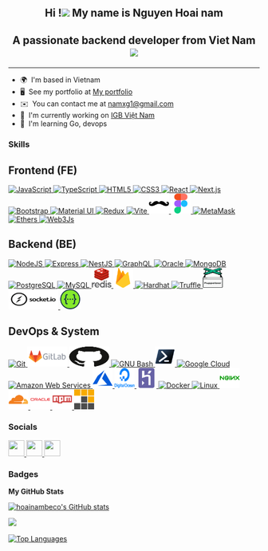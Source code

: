 <h2 align="center">Hi !<img src="https://media.giphy.com/media/mGcNjsfWAjY5AEZNw6/giphy.gif" width="50"> My name is Nguyen Hoai nam</h2>
<h2 align="center">A passionate backend developer from Viet Nam
 <img src="https://media.giphy.com/media/WUlplcMpOCEmTGBtBW/giphy.gif" width="30"></h2>

--------------------------------------------

* 🌍  I'm based in Vietnam
* 🖥️  See my portfolio at [My portfolio](https://pimob.site)
* ✉️  You can contact me at [namxg1@gmail.com](mailto:namxg1@gmail.com)
* 🚀  I'm currently working on [IGB Việt Nam](https://igb.vn/)
* 🧠  I'm learning Go, devops

### Skills
<!-- Frontend Skills -->
<h2>Frontend (FE)</h2>
<!-- JavaScript -->
  <a href="https://developer.mozilla.org/en-US/docs/Web/JavaScript" target="_blank" rel="noreferrer">
    <img src="https://raw.githubusercontent.com/danielcranney/readme-generator/main/public/icons/skills/javascript-colored.svg" width="36" height="36" alt="JavaScript" />
  </a>
<!-- TypeScript -->
  <a href="https://www.typescriptlang.org/" target="_blank" rel="noreferrer">
    <img src="https://raw.githubusercontent.com/danielcranney/readme-generator/main/public/icons/skills/typescript-colored.svg" width="36" height="36" alt="TypeScript" />
  </a>
<!-- HTML5 -->
  <a href="https://developer.mozilla.org/en-US/docs/Glossary/HTML5" target="_blank" rel="noreferrer">
    <img src="https://raw.githubusercontent.com/danielcranney/readme-generator/main/public/icons/skills/html5-colored.svg" width="36" height="36" alt="HTML5" />
  </a>
<!-- CSS3 -->
  <a href="https://www.w3.org/TR/CSS/#css" target="_blank" rel="noreferrer">
    <img src="https://raw.githubusercontent.com/danielcranney/readme-generator/main/public/icons/skills/css3-colored.svg" width="36" height="36" alt="CSS3" />
  </a>
<!-- React -->
  <a href="https://reactjs.org/" target="_blank" rel="noreferrer">
    <img src="https://raw.githubusercontent.com/danielcranney/readme-generator/main/public/icons/skills/react-colored.svg" width="36" height="36" alt="React" />
  </a>
<!-- Next.js -->
  <a href="https://nextjs.org/docs" target="_blank" rel="noreferrer">
    <img src="https://raw.githubusercontent.com/danielcranney/readme-generator/main/public/icons/skills/nextjs-colored-dark.svg" width="36" height="36" alt="Next.js" />
  </a>
<!-- Bootstrap -->
  <a href="https://getbootstrap.com/" target="_blank" rel="noreferrer">
    <img src="https://raw.githubusercontent.com/danielcranney/readme-generator/main/public/icons/skills/bootstrap-colored.svg" width="36" height="36" alt="Bootstrap" />
  </a>
<!-- Material UI -->
  <a href="https://mui.com/" target="_blank" rel="noreferrer">
    <img src="https://raw.githubusercontent.com/danielcranney/readme-generator/main/public/icons/skills/materialui-colored.svg" width="36" height="36" alt="Material UI" />
  </a>
<!-- Redux -->
  <a href="https://redux.js.org/" target="_blank" rel="noreferrer">
    <img src="https://raw.githubusercontent.com/danielcranney/readme-generator/main/public/icons/skills/redux-colored.svg" width="36" height="36" alt="Redux" />
  </a>
<!-- Vite -->
  <a href="https://vitejs.dev/" target="_blank" rel="noreferrer">
    <img src="https://raw.githubusercontent.com/danielcranney/readme-generator/main/public/icons/skills/vite-colored.svg" width="36" height="36" alt="Vite" />
  </a>
<!-- Handlebars -->
  <a href="https://handlebarsjs.com/" target="_blank" rel="noreferrer">
    <img src="./public/handlebars-original.svg" alt="Handlebars" width="40" height="40" />
  </a>
<!-- Figma -->
  <a href="https://www.figma.com/" target="_blank" rel="noreferrer">
    <img src="./public/figma-icon.svg" alt="Figma" width="40" height="40" />
  </a>
<!-- MetaMask -->
  <a href="https://metamask.io/" target="_blank" rel="noreferrer">
    <img src="https://raw.githubusercontent.com/danielcranney/readme-generator/main/public/icons/skills/metamask-colored.svg" width="36" height="36" alt="MetaMask" />
  </a>
<!-- Ethers -->
  <a href="https://ethers.io" target="_blank" rel="noreferrer">
    <img src="https://raw.githubusercontent.com/danielcranney/readme-generator/main/public/icons/skills/ethers-colored.svg" width="36" height="36" alt="Ethers" />
  </a>
<!-- Web3Js -->
  <a href="https://web3js.readthedocs.io/en/v1.7.1/#" target="_blank" rel="noreferrer">
    <img src="https://raw.githubusercontent.com/danielcranney/readme-generator/main/public/icons/skills/web3js-colored.svg" width="36" height="36" alt="Web3Js" />
  </a>
<!-- Backend Skills -->
<h2>Backend (BE)</h2>
<!-- NodeJS -->
  <a href="https://nodejs.org/en/" target="_blank" rel="noreferrer">
    <img src="https://raw.githubusercontent.com/danielcranney/readme-generator/main/public/icons/skills/nodejs-colored.svg" width="36" height="36" alt="NodeJS" />
  </a>
<!-- Express -->
  <a href="https://expressjs.com/" target="_blank" rel="noreferrer">
    <img src="https://raw.githubusercontent.com/danielcranney/readme-generator/main/public/icons/skills/express-colored-dark.svg" width="36" height="36" alt="Express" />
  </a>
<!-- NestJS -->
  <a href="https://docs.nestjs.com/" target="_blank" rel="noreferrer">
    <img src="https://raw.githubusercontent.com/danielcranney/readme-generator/main/public/icons/skills/nestjs-colored.svg" width="36" height="36" alt="NestJS" />
  </a>
<!-- GraphQL -->
  <a href="https://graphql.org/" target="_blank" rel="noreferrer">
    <img src="https://raw.githubusercontent.com/danielcranney/readme-generator/main/public/icons/skills/graphql-colored.svg" width="36" height="36" alt="GraphQL" />
  </a>
<!-- Oracle -->
  <a href="https://www.oracle.com/uk/index.html" target="_blank" rel="noreferrer">
    <img src="https://raw.githubusercontent.com/danielcranney/readme-generator/main/public/icons/skills/oracle-colored.svg" width="36" height="36" alt="Oracle" />
  </a>
<!-- MongoDB -->
  <a href="https://www.mongodb.com/" target="_blank" rel="noreferrer">
    <img src="https://raw.githubusercontent.com/danielcranney/readme-generator/main/public/icons/skills/mongodb-colored.svg" width="36" height="36" alt="MongoDB" />
  </a>
<!-- PostgreSQL -->
  <a href="https://www.postgresql.org/" target="_blank" rel="noreferrer">
    <img src="https://raw.githubusercontent.com/danielcranney/readme-generator/main/public/icons/skills/postgresql-colored.svg" width="36" height="36" alt="PostgreSQL" />
  </a>
<!-- MySQL -->
  <a href="https://www.mysql.com/" target="_blank" rel="noreferrer">
    <img src="https://raw.githubusercontent.com/danielcranney/readme-generator/main/public/icons/skills/mysql-colored.svg" width="36" height="36" alt="MySQL" />
  </a>
<!-- Redis -->
  <a href="https://redis.io" target="_blank" rel="noreferrer">
    <img src="./public/redis-original-wordmark.svg" alt="Redis" width="40" height="40" />
  </a>
<!-- Firebase -->
  <a href="https://firebase.google.com/" target="_blank" rel="noreferrer">
    <img src="./public/firebase-icon.svg" alt="Firebase" width="40" height="40" />
  </a>
<!-- Hardhat -->
  <a href="https://hardhat.org/" target="_blank" rel="noreferrer">
    <img src="https://raw.githubusercontent.com/danielcranney/readme-generator/main/public/icons/skills/hardhat-colored.svg" width="36" height="36" alt="Hardhat" />
  </a>
<!-- Truffle -->
  <a href="https://trufflesuite.com" target="_blank" rel="noreferrer">
    <img src="https://raw.githubusercontent.com/danielcranney/readme-generator/main/public/icons/skills/truffle-colored.svg" width="36" height="36" alt="Truffle" />
  </a>
<!-- Puppeteer -->
  <a href="https://github.com/puppeteer/puppeteer" target="_blank" rel="noreferrer">
    <img src="./public/pptrdev-official.svg" alt="Puppeteer" width="40" height="40" />
  </a>
<!-- Socket.io -->
  <a href="https://socket.io/" target="_blank" rel="noreferrer">
    <img src="./public/socketio-ar21.svg" alt="Socket.io" width="100" height="40" />
  </a>
<!-- Swagger -->
  <a href="https://swagger.io/" target="_blank" rel="noreferrer">
    <img src="./public/swagger-original.svg" alt="Swagger" width="40" height="40" />
  </a>

  <!-- DevOps & System -->
<h2>DevOps & System</h2>
<!-- Git -->
  <a href="https://git-scm.com/" target="_blank" rel="noreferrer">
    <img src="https://raw.githubusercontent.com/danielcranney/readme-generator/main/public/icons/skills/git-colored.svg" width="36" height="36" alt="Git" />
  </a>
<!-- GitLab -->
  <a href="https://gitlab.com/" target="_blank" rel="noreferrer">
    <img src="./public/gitlab-ar21.svg" alt="GitLab" width="80" height="40" />
  </a>
<!-- GitHub -->
  <a href="https://github.com/" target="_blank" rel="noreferrer">
    <img src="./public/github-icon.svg" alt="GitHub" width="80" height="40" />
  </a>
<!-- GNU Bash -->
  <a href="https://www.gnu.org/software/bash/" target="_blank" rel="noreferrer">
    <img src="https://raw.githubusercontent.com/danielcranney/readme-generator/main/public/icons/skills/gnubash.svg" width="36" height="36" alt="GNU Bash" />
  </a>
<!-- PowerShell -->
  <a href="https://learn.microsoft.com/en-us/powershell/" target="_blank" rel="noreferrer">
    <img src="./public/powershell-original.svg" alt="PowerShell" width="40" height="40" />
  </a>
<!-- Google Cloud -->
  <a href="https://cloud.google.com/" target="_blank" rel="noreferrer">
    <img src="https://raw.githubusercontent.com/danielcranney/readme-generator/main/public/icons/skills/googlecloud-colored.svg" width="36" height="36" alt="Google Cloud" />
  </a>
<!-- AWS -->
  <a href="https://aws.amazon.com" target="_blank" rel="noreferrer">
    <img src="https://raw.githubusercontent.com/danielcranney/readme-generator/main/public/icons/skills/aws-colored-dark.svg" width="36" height="36" alt="Amazon Web Services" />
  </a>
<!-- Azure -->
  <a href="https://azure.microsoft.com/en-in/" target="_blank" rel="noreferrer">
    <img src="./public/microsoft_azure-icon.svg" alt="Azure" width="40" height="40" />
  </a>
<!-- DigitalOcean -->
  <a href="https://www.digitalocean.com/" target="_blank" rel="noreferrer">
    <img src="./public/digitalocean-official.svg" alt="DigitalOcean" width="40" height="40" />
  </a>
<!-- Heroku -->
  <a href="https://heroku.com" target="_blank" rel="noreferrer">
    <img src="./public/heroku-icon.svg" alt="Heroku" width="40" height="40" />
  </a>
<!-- Docker -->
  <a href="https://www.docker.com/" target="_blank" rel="noreferrer">
    <img src="https://raw.githubusercontent.com/danielcranney/readme-generator/main/public/icons/skills/docker-colored.svg" width="36" height="36" alt="Docker" />
  </a>
<!-- Linux -->
  <a href="https://www.linux.org" target="_blank" rel="noreferrer">
    <img src="https://raw.githubusercontent.com/danielcranney/readme-generator/main/public/icons/skills/linux-colored.svg" width="36" height="36" alt="Linux" />
  </a>
<!-- Nginx -->
  <a href="https://www.nginx.com" target="_blank" rel="noreferrer">
    <img src="./public/nginx-original.svg" alt="Nginx" width="40" height="40" />
  </a>
<!-- Cloudflare -->
  <a href="https://www.cloudflare.com" target="_blank" rel="noreferrer">
    <img src="./public/cloudflare-original.svg" alt="Cloudflare" width="40" height="40" />
  </a>
<!-- Oracle (DevOps version) -->
  <a href="https://www.oracle.com/" target="_blank" rel="noreferrer">
    <img src="./public/oracle-original.svg" alt="Oracle" width="40" height="40" />
  </a>
<!-- npm -->
  <a href="https://www.npmjs.com/" target="_blank" rel="noreferrer">
    <img src="./public/npm-original-wordmark.svg" alt="npm" width="40" height="40" />
  </a>
<!-- pnpm -->
  <a href="https://pnpm.io/" target="_blank" rel="noreferrer">
    <img src="./public/pnpm-original.svg" alt="pnpm" width="40" height="40" />
  </a>

### Socials
<p align="left">
  <a href="https://www.github.com/hoainambeco" target="_blank" rel="noreferrer">
    <picture>
      <source media="(prefers-color-scheme: dark)" srcset="https://raw.githubusercontent.com/danielcranney/readme-generator/main/public/icons/socials/github-dark.svg" />
      <source media="(prefers-color-scheme: light)" srcset="https://raw.githubusercontent.com/danielcranney/readme-generator/main/public/icons/socials/github.svg" />
      <img src="https://raw.githubusercontent.com/danielcranney/readme-generator/main/public/icons/socials/github.svg" width="32" height="32" />
    </picture>
  </a>
  <a href="https://www.linkedin.com/in/nam-nguyễn-hoài-115436301" target="_blank" rel="noreferrer">
    <picture>
      <source media="(prefers-color-scheme: dark)" srcset="https://raw.githubusercontent.com/danielcranney/readme-generator/main/public/icons/socials/linkedin-dark.svg" />
      <source media="(prefers-color-scheme: light)" srcset="https://raw.githubusercontent.com/danielcranney/readme-generator/main/public/icons/socials/linkedin.svg" />
      <img src="https://raw.githubusercontent.com/danielcranney/readme-generator/main/public/icons/socials/linkedin.svg" width="32" height="32" />
    </picture>
  </a>
  <a href="https://www.x.com/hoainampimob" target="_blank" rel="noreferrer">
    <picture>
      <source media="(prefers-color-scheme: dark)" srcset="https://raw.githubusercontent.com/danielcranney/readme-generator/main/public/icons/socials/twitter-dark.svg" />
      <source media="(prefers-color-scheme: light)" srcset="https://raw.githubusercontent.com/danielcranney/readme-generator/main/public/icons/socials/twitter.svg" />
      <img src="https://raw.githubusercontent.com/danielcranney/readme-generator/main/public/icons/socials/twitter.svg" width="32" height="32" />
    </picture>
  </a>
</p>

### Badges

<b>My GitHub Stats</b>

<a href="http://www.github.com/hoainambeco"><img src="https://github-readme-stats.vercel.app/api?username=hoainambeco&show_icons=true&hide=&count_private=true&title_color=0891b2&text_color=ffffff&icon_color=0891b2&bg_color=1c1917&hide_border=true&show_icons=true" alt="hoainambeco's GitHub stats" /></a>

<a href="http://www.github.com/hoainambeco"><img src="https://github-readme-streak-stats.herokuapp.com/?user=hoainambeco&stroke=ffffff&background=1c1917&ring=0891b2&fire=0891b2&currStreakNum=ffffff&currStreakLabel=0891b2&sideNums=ffffff&sideLabels=ffffff&dates=ffffff&hide_border=true" /></a>

<a href="https://github.com/hoainambeco" align="left"><img src="https://github-readme-stats.vercel.app/api/top-langs/?username=hoainambeco&langs_count=10&title_color=0891b2&text_color=ffffff&icon_color=0891b2&bg_color=1c1917&hide_border=true&locale=en&custom_title=Top%20%Languages" alt="Top Languages" /></a>
